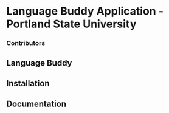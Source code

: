 # Language Buddy Application - Portland State University 


### Contributors



## Language Buddy 



## Installation 



## Documentation 

